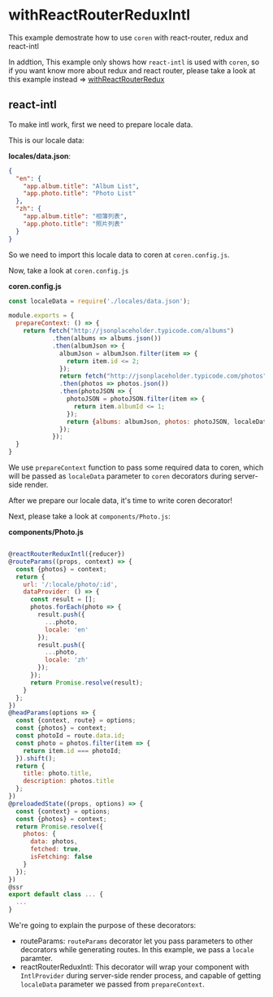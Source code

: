# withReactRouterReduxIntl
This example demostrate how to use `coren` with react-router, redux and react-intl

In addtion, This example only shows how `react-intl` is used with `coren`, so if you want know more about redux and react router, please take a look at this example instead  => [withReactRouterRedux](https://github.com/Canner/coren/blob/master/examples/apps/withReactRouterRedux/README.md)

## react-intl
To make intl work, first we need to prepare locale data.

This is our locale data:

**locales/data.json**:

```json
{
  "en": {
    "app.album.title": "Album List",
    "app.photo.title": "Photo List"
  },
  "zh": {
    "app.album.title": "相簿列表",
    "app.photo.title": "照片列表"
  }
}
```

So we need to import this locale data to coren at `coren.config.js`.

Now, take a look at `coren.config.js`

**coren.config.js**
```js
const localeData = require('./locales/data.json');

module.exports = {
  prepareContext: () => {
    return fetch("http://jsonplaceholder.typicode.com/albums")
            .then(albums => albums.json())
            .then(albumJson => {
              albumJson = albumJson.filter(item => {
                return item.id <= 2;
              });
              return fetch("http://jsonplaceholder.typicode.com/photos")
              .then(photos => photos.json())
              .then(photoJSON => {
                photoJSON = photoJSON.filter(item => {
                  return item.albumId <= 1;
                });
                return {albums: albumJson, photos: photoJSON, localeData};
              });
            });
  }
}
```

We use `prepareContext` function to pass some required data to coren, which will be passed as `localeData` parameter to `coren` decorators during server-side render.

After we prepare our locale data, it's time to write coren decorator!

Next, please take a look at `components/Photo.js`:

**components/Photo.js**
```js

@reactRouterReduxIntl({reducer})
@routeParams((props, context) => {
  const {photos} = context;
  return {
    url: '/:locale/photo/:id',
    dataProvider: () => {
      const result = [];
      photos.forEach(photo => {
        result.push({
          ...photo,
          locale: 'en'
        });
        result.push({
          ...photo,
          locale: 'zh'
        });
      });
      return Promise.resolve(result);
    }
  };
})
@headParams(options => {
  const {context, route} = options;
  const {photos} = context;
  const photoId = route.data.id;
  const photo = photos.filter(item => {
    return item.id === photoId;
  }).shift();
  return {
    title: photo.title,
    description: photos.title
  };
})
@preloadedState((props, options) => {
  const {context} = options;
  const {photos} = context;
  return Promise.resolve({
    photos: {
      data: photos,
      fetched: true,
      isFetching: false
    }
  });
})
@ssr
export default class ... {
  ...
}
```

We're going to explain the purpose of these decorators:

* routeParams: `routeParams` decorator let you pass parameters to other decorators while generating routes. In this example, we pass a `locale` paramter.
* reactRouterReduxIntl: This decorator will wrap your component with `IntlProvider` during server-side render process, and capable of getting `localeData` parameter we passed from `prepareContext`.










